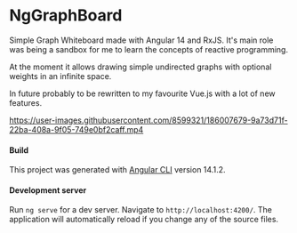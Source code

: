 # NgGraphBoard

Simple Graph Whiteboard made with Angular 14 and RxJS.
It's main role was being a sandbox for me to learn the concepts of reactive programming.

At the moment it allows drawing simple undirected graphs with optional weights in an infinite space.

In future probably to be rewritten to my favourite Vue.js with a lot of new features.

https://user-images.githubusercontent.com/8599321/186007679-9a73d71f-22ba-408a-9f05-749e0bf2caff.mp4

#### Build

This project was generated with [Angular CLI](https://github.com/angular/angular-cli) version 14.1.2.

#### Development server

Run `ng serve` for a dev server. Navigate to `http://localhost:4200/`. The application will automatically reload if you change any of the source files.
